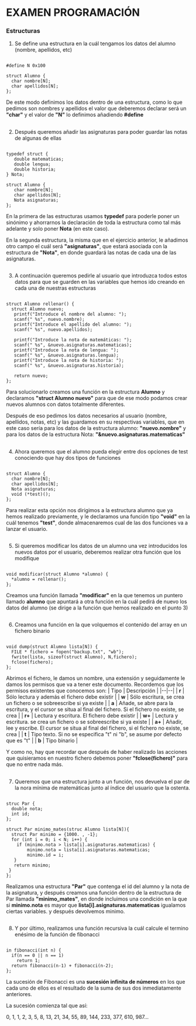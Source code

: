 ﻿# EXAMEN PROGRAMACIÓN
### Estructuras
 1. Se define una estructura en la cuál tengamos los datos del alumno (nombre, apellidos, etc)
 
``` 

#define N 0x100

struct Alumno {
  char nombre[N];
  char apellidos[N];	
};

 ```

De este modo definimos los datos dentro de una estructura, como lo que pedimos son nombres y apellidos el valor que deberemos declarar será un  **"char"** y el valor de **"N"** lo definimos añadiendo **#define**

##

 2. Después queremos añadir las asignaturas para poder guardar las notas de algunas de ellas
 
```  

typedef struct {
   double matematicas;
   double lengua;
   double historia;
} Nota;

struct Alumno {
   char nombre[N];
   char apellidos[N];
   Nota asignaturas;
};

```  
En la primera de las estructuras usamos **typedef** para poderle poner un sinónimo y ahorrarnos la declaración de toda la estructura como tal más adelante y solo poner **Nota** (en este caso).

En la segunda estructura, la misma que en el ejercicio anterior, le añadimos otro campo el cuál será **"asignaturas"**, que estará asociada con la estructura de **"Nota"**, en donde guardará las notas de cada una de las asignaturas.

##


 3. A continuación queremos pedirle al usuario que introduzca todos estos datos para que se guarden en las variables que hemos ido creando en cada una de nuestras estructuras

```  

struct Alumno rellenar() {
  struct Alumno nuevo;
   printf("Introduce el nombre del alumno: ");
   scanf(" %s", nuevo.nombre);
   printf("Introduce el apellido del alumno: ");
   scanf(" %s", nuevo.apellidos);

   printf("Introduce la nota de matemáticas: ");
   scanf(" %s", &nuevo.asignaturas.matematicas);
   printf("Introduce la nota de lengua: ");
   scanf(" %s", &nuevo.asignaturas.lengua);
   printf("Introduce la nota de historia: ");
   scanf(" %s", &nuevo.asignaturas.historia);

   return nuevo;
};

``` 
Para solucionarlo creamos una función en la estructura **Alumno** y declaramos **"struct Alumno nuevo"** para que de ese modo podamos crear nuevos alumnos con datos totalmente diferentes.

Después de eso pedimos los datos necesarios al usuario (nombre, apellidos, notas, etc) y las guardamos en su respectivas variables, que en este caso sería para los datos de la estructura alumno: **"nuevo.nombre"** y para los datos de la estructura Nota: **"&nuevo.asignaturas.matematicas"**

##

 4. Ahora queremos que el alumno pueda elegir entre dos opciones de test conociendo que hay dos tipos de funciones

```  

struct Alumno {
  char nombre[N];
  char apellidos[N];
  Nota asignaturas;
  void (*test)();
};

``` 
Para realizar esta opción nos dirigimos a la estructura alumno que ya hemos realizado previamente, y le declaramos una función tipo **"void"** en la cuál tenemos **"test"**, donde almacenaremos cual de las dos funciones va a lanzar el usuario.

##

 5.  Si queremos modificar los datos de un alumno una vez introducidos los nuevos datos por el usuario, deberemos realizar otra función que los modifique
 ```  

void modificar(struct Alumno *alumno) {
   *alumno = rellenar();
};

``` 
Creamos una función llamada **"modificar"** en la que tenemos un puntero llamado **alumno** que apuntará a otra función en la cuál pedirá de nuevo los datos del alumno (se dirige a la función que hemos realizado en el punto 3)

##

 6.  Creamos una función en la que volquemos el contenido del array en un fichero binario
 
  ```  

void dump(struct Alumno lista[N]) {
    FILE * fichero = fopen("backup.txt", "wb");
    fwrite(lista, sizeof(struct Alumno), N,fichero);
    fclose(fichero);
};

``` 
Abrimos el fichero, le damos un nombre, una extensión y seguidamente le damos los permisos que va a tener este documento. Recordemos que los permisos existentes que conocemos son:
| Tipo | Descripción |
|--|--|
| **r** | Sólo lectura y además el fichero debe existir |
| **w** | Sólo escritura, se crea un fichero o se sobreescribe si ya existe |
| **a** | Añade, se abre para la escritura, y el cursor se situa al final del fichero. Si el fichero no existe, se crea |
| **r+** | Lectura y escritura. El fichero debe existir |
| **w+** | Lectura y escritura. se crea un fichero o se sobreescribe si ya existe |
| **a+** | Añadir, lee y escribe. El cursor se situa al final del fichero, si el fichero no existe, se crea |
| **t** | Tipo texto. Si no se especifica "t" ni "b", se asume por defecto que es "t" |
| **b** | Tipo binario |

Y como no, hay que recordar que después de haber realizado las acciones que quisieramos en nuestro fichero debemos poner **"fclose(fichero)"** para que no entre nada más.

##

 7.  Queremos que una estructura junto a un función, nos devuelva el par de la nora mínima de matemáticas junto al índice del usuario que la ostenta.
 
   ```  

struc Par {
     double nota;
     int id;
};

struct Par minimo_mates(struc Alumno lista[N]){
     struct Par minimo = {1000. , -1};
     for (int i = 0; i < N; i++) {
       if (minimo.nota > lista[i].asignaturas.matematicas) {
           minimo.nota = lista[i].asignaturas.matematicas;
           minimo.id = i;
      }
      return minimo;
    }
};

``` 
Realizamos una estructura **"Par"** que contenga el id del alumno y la nota de la asignatura, y después creamos una función dentro de la estructura de Par llamada **"minimo_mates"**, en donde incluimos una condición en la que si **minimo.nota** es mayor que **lista[i].asignaturas.matematicas** igualamos ciertas variables. y después devolvemos minimo.

##

 8. Y por último, realizamos una función recursiva la cuál calcule el termino enésimo de la función de fibonacci

  ```  

in fibonacci(int n) {
    if(n == 0 || n == 1)
	  return 1;
	return fibonacci(n-1) + fibonacci(n-2);
};

``` 

La sucesión de Fibonacci es una **sucesión infinita de números** en los que cada uno de ellos es el resultado de la suma de sus dos inmediatamente anteriores. 

La sucesión comienza tal que así:

0, 1, 1, 2, 3, 5, 8, 13, 21, 34, 55, 89, 144, 233, 377, 610, 987...
